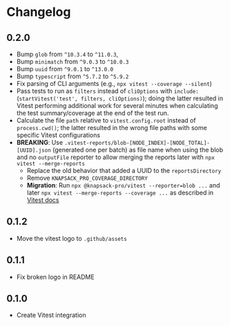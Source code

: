 # Changelog

## 0.2.0

- Bump `glob` from `^10.3.4` to `^11.0.3`,
- Bump `minimatch` from `^9.0.3` to `^10.0.3`
- Bump `uuid` from `^9.0.1` to `^13.0.0`
- Bump `typescript` from `^5.7.2` to `^5.9.2`
- Fix parsing of CLI arguments (e.g., `npx vitest --coverage --silent`)
- Pass tests to run as `filters` instead of `cliOptions` with `include:` (`startVitest('test', filters, cliOptions)`); doing the latter resulted in Vitest performing additional work for several minutes when calculating the test summary/coverage at the end of the test run.
- Calculate the file `path` relative to `vitest.config.root` instead of `process.cwd()`; the latter resulted in the wrong file paths with some specific Vitest configurations
- **BREAKING**: Use `.vitest-reports/blob-[NODE_INDEX]-[NODE_TOTAL]-[UUID].json` (generated one per batch) as file name when using the blob and no `outputFile` reporter to allow merging the reports later with `npx vitest --merge-reports`
  - Replace the old behavior that added a UUID to the `reportsDirectory`
  - Remove `KNAPSACK_PRO_COVERAGE_DIRECTORY`
  - **Migration**: Run `npx @knapsack-pro/vitest --reporter=blob ...` and later `npx vitest --merge-reports --coverage ...` as described in [Vitest docs](https://vitest.dev/guide/reporters.html#blob-reporter)

## 0.1.2

- Move the vitest logo to `.github/assets`

## 0.1.1

- Fix broken logo in README

## 0.1.0

- Create Vitest integration
